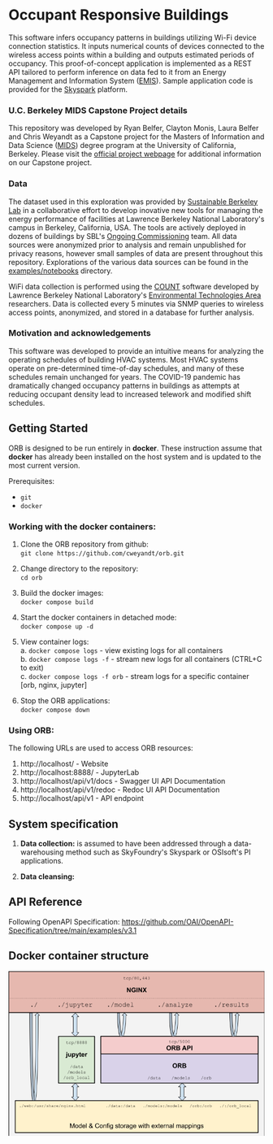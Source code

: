 # Occupant Responsive Buildings
This software infers occupancy patterns in buildings utilizing Wi-Fi device connection statistics. It inputs numerical counts of devices connected to the wireless access points within a building and outputs estimated periods of occupancy. This proof-of-concept application is implemented as a REST API tailored to perform inference on data fed to it from an Energy Management and Information System ([EMIS](https://buildings.lbl.gov/emis/building-energy-information-systems)).  Sample application code is provided for the [Skyspark](https://skyfoundry.com/product) platform.

### U.C. Berkeley MIDS Capstone Project details
This repository was developed by Ryan Belfer, Clayton Monis, Laura Belfer and Chris Weyandt as a Capstone project for the Masters of Information and Data Science ([MIDS](https://ischoolonline.berkeley.edu/data-science/)) degree program at the University of California, Berkeley. Please visit the [official project webpage](https://people.ischool.berkeley.edu/~ltreider/orbs/index.html) for additional information on our Capstone project. 

### Data
The dataset used in this exploration was provided by [Sustainable Berkeley Lab](https://sbl.lbl.gov/) in a collaborative effort to develop inovative new tools for managing the energy performance of facilities at Lawrence Berkeley National Laboratory's campus in Berkeley, California, USA. The tools are actively deployed in dozens of buildings by SBL's [Ongoing Commissioning](https://ocx.lbl.gov) team. All data sources were anonymized prior to analysis and remain unpublished for privacy reasons, however small samples of data are present throughout this repository. Explorations of the various data sources can be found in the [examples/notebooks](examples/notebooks) directory.

WiFi data collection is performed using the [COUNT](https://github.com/LBNL-ETA/COUNT) software developed by Lawrence Berkeley National Laboratory's [Environmental Technologies Area](https://eta.lbl.gov/) researchers. Data is collected every 5 minutes via SNMP queries to wireless access points, anonymized, and stored in a database for further analysis. 

### Motivation and acknowledgements
This software was developed to provide an intuitive means for analyzing the operating schedules of building HVAC systems. Most HVAC systems operate on pre-determined time-of-day schedules, and many of these schedules remain unchanged for years. The COVID-19 pandemic has dramatically changed occupancy patterns in buildings as attempts at reducing occupant density lead to increased telework and modified shift schedules. 








## Getting Started
ORB is designed to be run entirely in **docker**. These instruction assume that **docker** has already been installed on the host system and is updated to the most current version.  

Prerequisites:
- `git`
- `docker`

### Working with the docker containers:
1. Clone the ORB repository from github:  
`git clone https://github.com/cweyandt/orb.git`

   
2. Change directory to the repository:  
`cd orb`
     

3. Build the docker images:  
`docker compose build`  

   
4. Start the docker containers in detached mode:  
`docker compose up -d`
   

5. View container logs:  
a. `docker compose logs`  - view existing logs for all containers  
b. `docker compose logs -f`  - stream new logs for all containers (CTRL+C to exit)  
c. `docker compose logs -f orb` - stream logs for a specific container [orb, nginx, jupyter]  


6. Stop the ORB applications:  
`docker compose down`

### Using ORB:
The following URLs are used to access ORB resources:
1. http://localhost/    -  Website
2. http://localhost:8888/    -   JupyterLab
3. http://localhost/api/v1/docs    -   Swagger UI API Documentation
4. http://localhost/api/v1/redoc   - Redoc UI API Documentation
5. http://localhost/api/v1  -   API endpoint


## System specification

1. **Data collection:** is assumed to have been addressed through a data-warehousing method such as SkyFoundry's Skyspark or OSIsoft's PI applications. 

2. **Data cleansing:**

## API Reference
Following OpenAPI Specification: https://github.com/OAI/OpenAPI-Specification/tree/main/examples/v3.1

## Docker container structure
![ORB Container Architecture](Documentation/assets/orb_containers.png "ORB Container Architecture")

